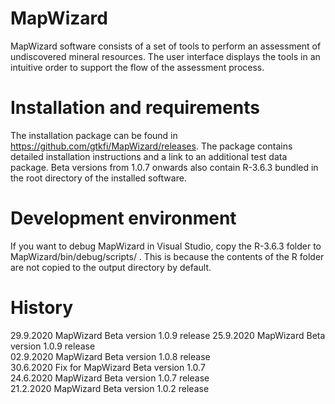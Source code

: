 # MapWizard
MapWizard software consists of a set of tools to perform an assessment of undiscovered mineral resources. The user interface displays the tools in an intuitive order to support the flow of the assessment process. 

# Installation and requirements
The installation package can be found in https://github.com/gtkfi/MapWizard/releases. The package contains detailed installation instructions and a link to an additional test data package. Beta versions from 1.0.7 onwards also contain R-3.6.3 bundled in the root directory of the installed software.

# Development environment
If you want to debug MapWizard in Visual Studio, copy the R-3.6.3 folder to MapWizard/bin/debug/scripts/ . This is because the contents of the R folder are not copied to the output directory by default. 

# History
29.9.2020 MapWizard Beta version 1.0.9 release
25.9.2020 MapWizard Beta version 1.0.9 release  
02.9.2020 MapWizard Beta version 1.0.8  release  
30.6.2020 Fix for MapWizard Beta version 1.0.7  
24.6.2020 MapWizard Beta version 1.0.7 release  
21.2.2020 MapWizard Beta version 1.0.2 release  
